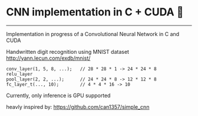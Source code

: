 # CNN implementation in C + CUDA :dog:
----
Implementation in progress of a Convolutional Neural Network in C and CUDA

Handwritten digit recognition using MNIST dataset
http://yann.lecun.com/exdb/mnist/

```
conv_layer(1, 5, 8, ...);   // 28 * 28 * 1 -> 24 * 24 * 8
relu_layer
pool_layer(2, 2, ...);      // 24 * 24 * 8 -> 12 * 12 * 8
fc_layer_t(..., 10);        // 4 * 4 * 16 -> 10
```

Currently, only inference is GPU supported

heavly inspired by:
https://github.com/can1357/simple_cnn
